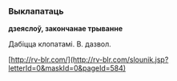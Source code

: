 ### Выклапатаць
**дзеяслоў, закончанае трыванне**

Дабіцца клопатамі. В. дазвол.

<a rel="author">[http://rv-blr.com/](http://rv-blr.com/slounik.jsp?letterId=0&maskId=0&pageId=584)</a>
